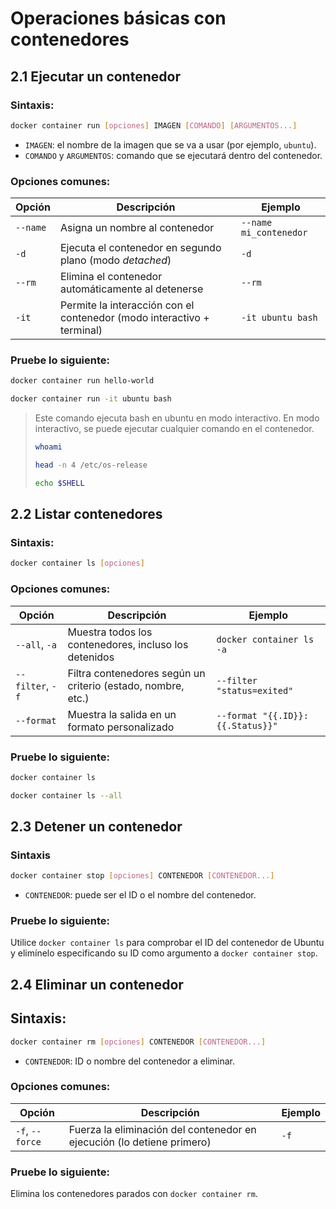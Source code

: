 # Operaciones básicas con contenedores

## 2.1 Ejecutar un contenedor

### Sintaxis:
```bash
docker container run [opciones] IMAGEN [COMANDO] [ARGUMENTOS...]
```
* `IMAGEN`: el nombre de la imagen que se va a usar (por ejemplo, `ubuntu`).
* `COMANDO` y `ARGUMENTOS`: comando que se ejecutará dentro del contenedor.

### Opciones comunes:

| Opción   | Descripción                                                            | Ejemplo                |
| -------- | ---------------------------------------------------------------------- | ---------------------- |
| `--name` | Asigna un nombre al contenedor                                         | `--name mi_contenedor` |
| `-d`     | Ejecuta el contenedor en segundo plano (modo *detached*)               | `-d`                   |
| `--rm`   | Elimina el contenedor automáticamente al detenerse                     | `--rm`                 |
| `-it`    | Permite la interacción con el contenedor (modo interactivo + terminal) | `-it ubuntu bash`      |

### Pruebe lo siguiente:
```bash
docker container run hello-world
```
```bash
docker container run -it ubuntu bash
```
> Este comando ejecuta bash en ubuntu en modo interactivo.
> En modo interactivo, se puede ejecutar cualquier comando en el contenedor.
> ```bash
> whoami
> ```
> ```bash
> head -n 4 /etc/os-release
> ```
> ```bash
> echo $SHELL
> ```

## 2.2 Listar contenedores
### Sintaxis:
```bash
docker container ls [opciones]
```

### Opciones comunes:
| Opción           | Descripción                                                  | Ejemplo                           |
| ---------------- | ------------------------------------------------------------ | --------------------------------- |
| `--all`, `-a`    | Muestra todos los contenedores, incluso los detenidos        | `docker container ls -a`          |
| `--filter`, `-f` | Filtra contenedores según un criterio (estado, nombre, etc.) | `--filter "status=exited"`        |
| `--format`       | Muestra la salida en un formato personalizado                | `--format "{{.ID}}: {{.Status}}"` |

### Pruebe lo siguiente:
```bash
docker container ls
```
```bash
docker container ls --all
```

## 2.3 Detener un contenedor
### Sintaxis
```bash
docker container stop [opciones] CONTENEDOR [CONTENEDOR...]
```
* `CONTENEDOR`: puede ser el ID o el nombre del contenedor.

### Pruebe lo siguiente:
Utilice `docker container ls` para comprobar el ID del contenedor de Ubuntu y elimínelo especificando su ID como argumento a `docker container stop`.

## 2.4 Eliminar un contenedor
## Sintaxis:
```bash
docker container rm [opciones] CONTENEDOR [CONTENEDOR...]
```
* `CONTENEDOR`: ID o nombre del contenedor a eliminar.

### Opciones comunes:
| Opción            | Descripción                                                            | Ejemplo |
| ----------------- | ---------------------------------------------------------------------- | ------- |
| `-f`, `--force`   | Fuerza la eliminación del contenedor en ejecución (lo detiene primero) | `-f`    |

### Pruebe lo siguiente:
Elimina los contenedores parados con `docker container rm`.
